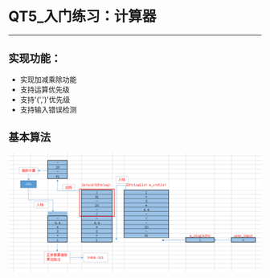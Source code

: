 # QT5_入门练习：计算器
-------------------------------
## 实现功能：
* 实现加减乘除功能
* 支持运算优先级
* 支持'(',')'优先级
* 支持输入错误检测

## 基本算法
![图片](https://github.com/JonahZeng/QT5_calculation/blob/master/img/flow.PNG?raw=true)

